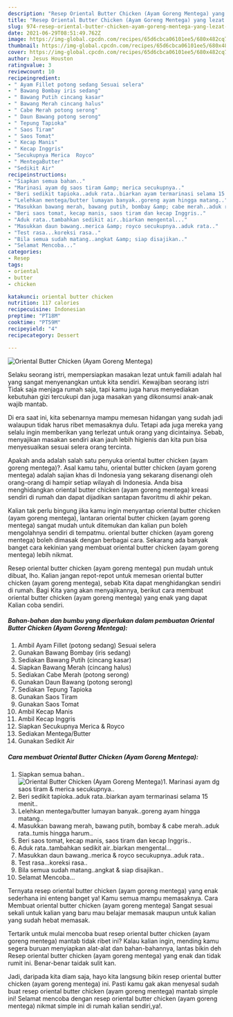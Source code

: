 ```yaml
---
description: "Resep Oriental Butter Chicken (Ayam Goreng Mentega) yang lezat dan Mudah Dibuat"
title: "Resep Oriental Butter Chicken (Ayam Goreng Mentega) yang lezat dan Mudah Dibuat"
slug: 974-resep-oriental-butter-chicken-ayam-goreng-mentega-yang-lezat-dan-mudah-dibuat
date: 2021-06-29T08:51:49.762Z
image: https://img-global.cpcdn.com/recipes/65d6cbca06101ee5/680x482cq70/oriental-butter-chicken-ayam-goreng-mentega-foto-resep-utama.jpg
thumbnail: https://img-global.cpcdn.com/recipes/65d6cbca06101ee5/680x482cq70/oriental-butter-chicken-ayam-goreng-mentega-foto-resep-utama.jpg
cover: https://img-global.cpcdn.com/recipes/65d6cbca06101ee5/680x482cq70/oriental-butter-chicken-ayam-goreng-mentega-foto-resep-utama.jpg
author: Jesus Houston
ratingvalue: 3
reviewcount: 10
recipeingredient:
- " Ayam Fillet potong sedang Sesuai selera"
- " Bawang Bombay iris sedang"
- " Bawang Putih cincang kasar"
- " Bawang Merah cincang halus"
- " Cabe Merah potong serong"
- " Daun Bawang potong serong"
- " Tepung Tapioka"
- " Saos Tiram"
- " Saos Tomat"
- " Kecap Manis"
- " Kecap Inggris"
- "Secukupnya Merica  Royco"
- " MentegaButter"
- "Sedikit Air"
recipeinstructions:
- "Siapkan semua bahan.."
- "Marinasi ayam dg saos tiram &amp; merica secukupnya.."
- "Beri sedikit tapioka..aduk rata..biarkan ayam termarinasi selama 15 menit.."
- "Lelehkan mentega/butter lumayan banyak..goreng ayam hingga matang.."
- "Masukkan bawang merah, bawang putih, bombay &amp; cabe merah..aduk rata..tumis hingga harum.."
- "Beri saos tomat, kecap manis, saos tiram dan kecap Inggris.."
- "Aduk rata..tambahkan sedikit air..biarkan mengental..."
- "Masukkan daun bawang..merica &amp; royco secukupnya..aduk rata.."
- "Test rasa...koreksi rasa.."
- "Bila semua sudah matang..angkat &amp; siap disajikan.."
- "Selamat Mencoba..."
categories:
- Resep
tags:
- oriental
- butter
- chicken

katakunci: oriental butter chicken 
nutrition: 117 calories
recipecuisine: Indonesian
preptime: "PT18M"
cooktime: "PT59M"
recipeyield: "4"
recipecategory: Dessert

---
```



![Oriental Butter Chicken (Ayam Goreng Mentega)](https://img-global.cpcdn.com/recipes/65d6cbca06101ee5/680x482cq70/oriental-butter-chicken-ayam-goreng-mentega-foto-resep-utama.jpg)

Selaku seorang istri, mempersiapkan masakan lezat untuk famili adalah hal yang sangat menyenangkan untuk kita sendiri. Kewajiban seorang istri Tidak saja menjaga rumah saja, tapi kamu juga harus menyediakan kebutuhan gizi tercukupi dan juga masakan yang dikonsumsi anak-anak wajib mantab.

Di era  saat ini, kita sebenarnya mampu memesan hidangan yang sudah jadi walaupun tidak harus ribet memasaknya dulu. Tetapi ada juga mereka yang selalu ingin memberikan yang terlezat untuk orang yang dicintainya. Sebab, menyajikan masakan sendiri akan jauh lebih higienis dan kita pun bisa menyesuaikan sesuai selera orang tercinta. 



Apakah anda adalah salah satu penyuka oriental butter chicken (ayam goreng mentega)?. Asal kamu tahu, oriental butter chicken (ayam goreng mentega) adalah sajian khas di Indonesia yang sekarang disenangi oleh orang-orang di hampir setiap wilayah di Indonesia. Anda bisa menghidangkan oriental butter chicken (ayam goreng mentega) kreasi sendiri di rumah dan dapat dijadikan santapan favoritmu di akhir pekan.

Kalian tak perlu bingung jika kamu ingin menyantap oriental butter chicken (ayam goreng mentega), lantaran oriental butter chicken (ayam goreng mentega) sangat mudah untuk ditemukan dan kalian pun boleh mengolahnya sendiri di tempatmu. oriental butter chicken (ayam goreng mentega) boleh dimasak dengan berbagai cara. Sekarang ada banyak banget cara kekinian yang membuat oriental butter chicken (ayam goreng mentega) lebih nikmat.

Resep oriental butter chicken (ayam goreng mentega) pun mudah untuk dibuat, lho. Kalian jangan repot-repot untuk memesan oriental butter chicken (ayam goreng mentega), sebab Kita dapat menghidangkan sendiri di rumah. Bagi Kita yang akan menyajikannya, berikut cara membuat oriental butter chicken (ayam goreng mentega) yang enak yang dapat Kalian coba sendiri.

<!--inarticleads1-->

##### Bahan-bahan dan bumbu yang diperlukan dalam pembuatan Oriental Butter Chicken (Ayam Goreng Mentega):

1. Ambil  Ayam Fillet (potong sedang) Sesuai selera
1. Gunakan  Bawang Bombay (iris sedang)
1. Sediakan  Bawang Putih (cincang kasar)
1. Siapkan  Bawang Merah (cincang halus)
1. Sediakan  Cabe Merah (potong serong)
1. Gunakan  Daun Bawang (potong serong)
1. Sediakan  Tepung Tapioka
1. Gunakan  Saos Tiram
1. Gunakan  Saos Tomat
1. Ambil  Kecap Manis
1. Ambil  Kecap Inggris
1. Siapkan Secukupnya Merica &amp; Royco
1. Sediakan  Mentega/Butter
1. Gunakan Sedikit Air




<!--inarticleads2-->

##### Cara membuat Oriental Butter Chicken (Ayam Goreng Mentega):

1. Siapkan semua bahan..
<img src="https://img-global.cpcdn.com/steps/dd39d4524e629b1f/160x128cq70/oriental-butter-chicken-ayam-goreng-mentega-langkah-memasak-1-foto.jpg" alt="Oriental Butter Chicken (Ayam Goreng Mentega)">1. Marinasi ayam dg saos tiram &amp; merica secukupnya..
1. Beri sedikit tapioka..aduk rata..biarkan ayam termarinasi selama 15 menit..
1. Lelehkan mentega/butter lumayan banyak..goreng ayam hingga matang..
1. Masukkan bawang merah, bawang putih, bombay &amp; cabe merah..aduk rata..tumis hingga harum..
1. Beri saos tomat, kecap manis, saos tiram dan kecap Inggris..
1. Aduk rata..tambahkan sedikit air..biarkan mengental...
1. Masukkan daun bawang..merica &amp; royco secukupnya..aduk rata..
1. Test rasa...koreksi rasa..
1. Bila semua sudah matang..angkat &amp; siap disajikan..
1. Selamat Mencoba...




Ternyata resep oriental butter chicken (ayam goreng mentega) yang enak sederhana ini enteng banget ya! Kamu semua mampu memasaknya. Cara Membuat oriental butter chicken (ayam goreng mentega) Sangat sesuai sekali untuk kalian yang baru mau belajar memasak maupun untuk kalian yang sudah hebat memasak.

Tertarik untuk mulai mencoba buat resep oriental butter chicken (ayam goreng mentega) mantab tidak ribet ini? Kalau kalian ingin, mending kamu segera buruan menyiapkan alat-alat dan bahan-bahannya, lantas bikin deh Resep oriental butter chicken (ayam goreng mentega) yang enak dan tidak rumit ini. Benar-benar taidak sulit kan. 

Jadi, daripada kita diam saja, hayo kita langsung bikin resep oriental butter chicken (ayam goreng mentega) ini. Pasti kamu gak akan menyesal sudah buat resep oriental butter chicken (ayam goreng mentega) mantab simple ini! Selamat mencoba dengan resep oriental butter chicken (ayam goreng mentega) nikmat simple ini di rumah kalian sendiri,ya!.

